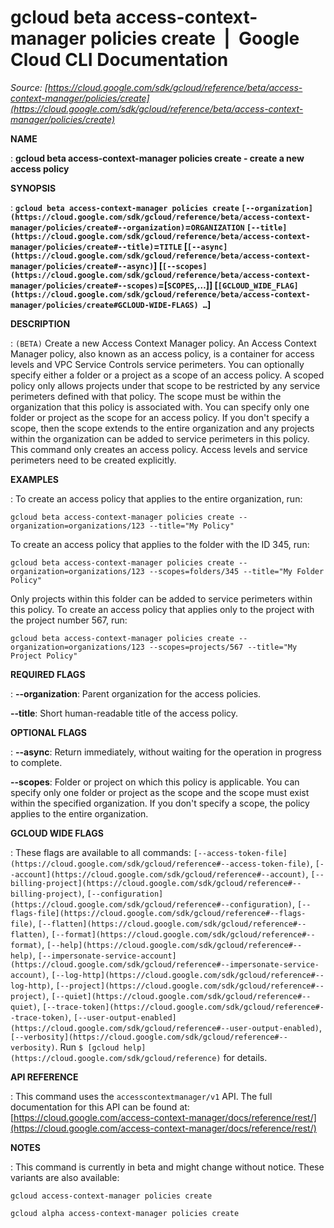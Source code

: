 # gcloud beta access-context-manager policies create  |  Google Cloud CLI Documentation

*Source: [https://cloud.google.com/sdk/gcloud/reference/beta/access-context-manager/policies/create](https://cloud.google.com/sdk/gcloud/reference/beta/access-context-manager/policies/create)*

**NAME**

: **gcloud beta access-context-manager policies create - create a new access policy**

**SYNOPSIS**

: **`gcloud beta access-context-manager policies create` `[--organization](https://cloud.google.com/sdk/gcloud/reference/beta/access-context-manager/policies/create#--organization)`=`ORGANIZATION` `[--title](https://cloud.google.com/sdk/gcloud/reference/beta/access-context-manager/policies/create#--title)`=`TITLE` [`[--async](https://cloud.google.com/sdk/gcloud/reference/beta/access-context-manager/policies/create#--async)`] [`[--scopes](https://cloud.google.com/sdk/gcloud/reference/beta/access-context-manager/policies/create#--scopes)`=[`SCOPES`,…]] [`[GCLOUD_WIDE_FLAG](https://cloud.google.com/sdk/gcloud/reference/beta/access-context-manager/policies/create#GCLOUD-WIDE-FLAGS) …`]**

**DESCRIPTION**

: `(BETA)` Create a new Access Context Manager policy. An Access
Context Manager policy, also known as an access policy, is a container for
access levels and VPC Service Controls service perimeters.
You can optionally specify either a folder or a project as a scope of an access
policy. A scoped policy only allows projects under that scope to be restricted
by any service perimeters defined with that policy. The scope must be within the
organization that this policy is associated with. You can specify only one
folder or project as the scope for an access policy. If you don't specify a
scope, then the scope extends to the entire organization and any projects within
the organization can be added to service perimeters in this policy.
This command only creates an access policy. Access levels and service perimeters
need to be created explicitly.

**EXAMPLES**

: To create an access policy that applies to the entire organization, run:

```
gcloud beta access-context-manager policies create --organization=organizations/123 --title="My Policy"
```

To create an access policy that applies to the folder with the ID 345, run:

```
gcloud beta access-context-manager policies create --organization=organizations/123 --scopes=folders/345 --title="My Folder Policy"
```

Only projects within this folder can be added to service perimeters within this
policy.
To create an access policy that applies only to the project with the project
number 567, run:

```
gcloud beta access-context-manager policies create --organization=organizations/123 --scopes=projects/567 --title="My Project Policy"
```

**REQUIRED FLAGS**

: **--organization**:
Parent organization for the access policies.

**--title**:
Short human-readable title of the access policy.

**OPTIONAL FLAGS**

: **--async**:
Return immediately, without waiting for the operation in progress to complete.

**--scopes**:
Folder or project on which this policy is applicable. You can specify only one
folder or project as the scope and the scope must exist within the specified
organization. If you don't specify a scope, the policy applies to the entire
organization.

**GCLOUD WIDE FLAGS**

: These flags are available to all commands: `[--access-token-file](https://cloud.google.com/sdk/gcloud/reference#--access-token-file)`,
`[--account](https://cloud.google.com/sdk/gcloud/reference#--account)`, `[--billing-project](https://cloud.google.com/sdk/gcloud/reference#--billing-project)`,
`[--configuration](https://cloud.google.com/sdk/gcloud/reference#--configuration)`,
`[--flags-file](https://cloud.google.com/sdk/gcloud/reference#--flags-file)`,
`[--flatten](https://cloud.google.com/sdk/gcloud/reference#--flatten)`, `[--format](https://cloud.google.com/sdk/gcloud/reference#--format)`, `[--help](https://cloud.google.com/sdk/gcloud/reference#--help)`, `[--impersonate-service-account](https://cloud.google.com/sdk/gcloud/reference#--impersonate-service-account)`,
`[--log-http](https://cloud.google.com/sdk/gcloud/reference#--log-http)`,
`[--project](https://cloud.google.com/sdk/gcloud/reference#--project)`, `[--quiet](https://cloud.google.com/sdk/gcloud/reference#--quiet)`, `[--trace-token](https://cloud.google.com/sdk/gcloud/reference#--trace-token)`, `[--user-output-enabled](https://cloud.google.com/sdk/gcloud/reference#--user-output-enabled)`,
`[--verbosity](https://cloud.google.com/sdk/gcloud/reference#--verbosity)`.
Run `$ [gcloud help](https://cloud.google.com/sdk/gcloud/reference)` for details.

**API REFERENCE**

: This command uses the `accesscontextmanager/v1` API. The full
documentation for this API can be found at: [https://cloud.google.com/access-context-manager/docs/reference/rest/](https://cloud.google.com/access-context-manager/docs/reference/rest/)

**NOTES**

: This command is currently in beta and might change without notice. These
variants are also available:

```
gcloud access-context-manager policies create
```

```
gcloud alpha access-context-manager policies create
```